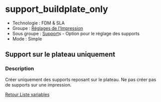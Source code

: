 # support_buildplate_only

* Technologie : FDM & SLA
* Groupe : [Réglages de l'Impression](../print_settings/print_settings.md)
* Sous groupe : [Support](../print_settings/print_settings.md#support)s - Option pour le réglage des supports
* Mode : Simple

## Support sur le plateau uniquement

### Description

Créer uniquement des supports reposant sur le plateau. Ne pas créer pas de supports sur une impression.

[Retour Liste variables](variable_list.md)